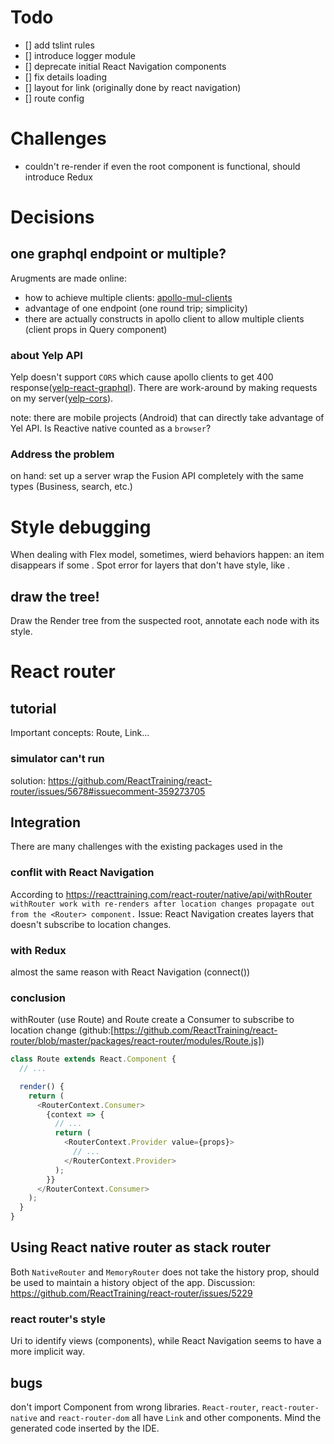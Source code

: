 # Todo

- [] add tslint rules
- [] introduce logger module
- [] deprecate initial React Navigation components
- [] fix details loading
- [] layout for link (originally done by react navigation)
- [] route config

# Challenges

- couldn't re-render if even the root component is functional, should introduce Redux

# Decisions

## one graphql endpoint or multiple?

Arugments are made online:

- how to achieve multiple clients: [apollo-mul-clients]
- advantage of one endpoint (one round trip; simplicity)
- there are actually constructs in apollo client to allow multiple clients (client props in Query component)

### about Yelp API

Yelp doesn't support `CORS` which cause apollo clients to get 400 response([yelp-react-graphql]). There are work-around by making requests on my server([yelp-cors]).

note: there are mobile projects (Android) that can directly take advantage of Yel API. Is Reactive native counted as a `browser`?

### Address the problem

on hand: set up a server wrap the Fusion API completely with the same types (Business, search, etc.)

[apollo-mul-clients]: https://medium.com/open-graphql/apollo-multiple-clients-with-react-b34b571210a5
[yelp-cors]: https://github.com/Yelp/yelp-fusion/issues/64
[yelp-react-graphql]: https://github.com/Yelp/yelp-fusion/issues/403

# Style debugging

When dealing with Flex model, sometimes, wierd behaviors happen: an item disappears if some .
Spot error for layers that don't have style, like <Query>.

## draw the tree!

Draw the Render tree from the suspected root, annotate each node with its style.

# React router

## tutorial

Important concepts: Route, Link...

### simulator can't run

solution: https://github.com/ReactTraining/react-router/issues/5678#issuecomment-359273705

## Integration

There are many challenges with the existing packages used in the

### conflit with React Navigation

According to https://reacttraining.com/react-router/native/api/withRouter  
`withRouter work with re-renders after location changes propagate out from the <Router> component.`
Issue: React Navigation creates layers that doesn't subscribe to location changes.

### with Redux

almost the same reason with React Navigation (connect())

### conclusion

withRouter (use Route) and Route create
a Consumer to subscribe to location change (github:[https://github.com/ReactTraining/react-router/blob/master/packages/react-router/modules/Route.js])

```javascript
class Route extends React.Component {
  // ...

  render() {
    return (
      <RouterContext.Consumer>
        {context => {
          // ...
          return (
            <RouterContext.Provider value={props}>
              // ...
            </RouterContext.Provider>
          );
        }}
      </RouterContext.Consumer>
    );
  }
}
```

## Using React native router as stack router

Both `NativeRouter` and `MemoryRouter` does not take the history prop, <Router> should be used to maintain a history object of the app. Discussion: https://github.com/ReactTraining/react-router/issues/5229

### react router's style

Uri to identify views (components), while React Navigation
seems to have a more implicit way.

## bugs

don't import Component from wrong libraries. `React-router`, `react-router-native` and `react-router-dom` all have `Link` and other components. Mind the generated code inserted by the IDE.
